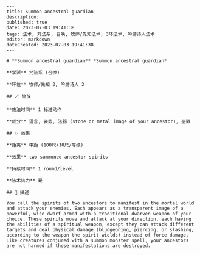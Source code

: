 
    ---
    title: Summon ancestral guardian
    description: 
    published: true
    date: 2023-07-03 19:41:38
    tags: 法术, 咒法系, 召唤, 牧师/先知法术, 3环法术, 吟游诗人法术
    editor: markdown
    dateCreated: 2023-07-03 19:41:38
    ---

    # **Summon ancestral guardian** *Summon ancestral guardian*

    **学派** 咒法系 (召唤) 

    **环位** 牧师/先知 3, 吟游诗人 3

    ## 🪄 施放

    **施法时间** 1 标准动作

    **成分** 语言, 姿势, 法器 (stone or metal image of your ancestor), 圣徽

    ## ✨ 效果  

    **距离** 中距 (100尺+10尺/等级) 

    **效果** two summoned ancestor spirits 

    **持续时间** 1 round/level 

    **法术抗力** 是

    ## 📖 描述

    You call the spirits of two ancestors to manifest in the mortal world and attack your enemies. Each appears as a transparent image of a powerful, wise dwarf armed with a traditional dwarven weapon of your choice. These spirits move and attack at your direction, each having the abilities of a spiritual weapon, except they can attack different targets and deal physical damage (bludgeoning, piercing, or slashing, according to the weapon the spirit wields) instead of force damage. Like creatures conjured with a summon monster spell, your ancestors are not harmed if these manifestations are destroyed.
    